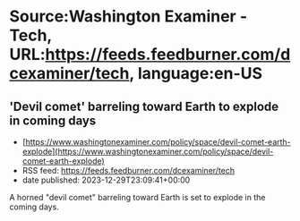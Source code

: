 # Source:Washington Examiner - Tech, URL:https://feeds.feedburner.com/dcexaminer/tech, language:en-US

## 'Devil comet' barreling toward Earth to explode in coming days
 - [https://www.washingtonexaminer.com/policy/space/devil-comet-earth-explode](https://www.washingtonexaminer.com/policy/space/devil-comet-earth-explode)
 - RSS feed: https://feeds.feedburner.com/dcexaminer/tech
 - date published: 2023-12-29T23:09:41+00:00

A horned "devil comet" barreling toward Earth is set to explode in the coming days.

